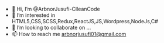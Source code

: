 - 👋 Hi, I’m @ArbnorJusufi-ClleanCode
- 👀 I’m interested in HTML5,CSS,SCSS,Redux,ReactJS,JS,Wordpress,NodeJs,C#
- 💞️ I’m looking to collaborate on ...
- 📫 How to reach me arbnorjusufi01@gmail.com

<!---
ArbnorJusufi-ClleanCode/ArbnorJusufi-ClleanCode is a ✨ special ✨ repository because its `README.md` (this file) appears on your GitHub profile.
You can click the Preview link to take a look at your changes.
--->

